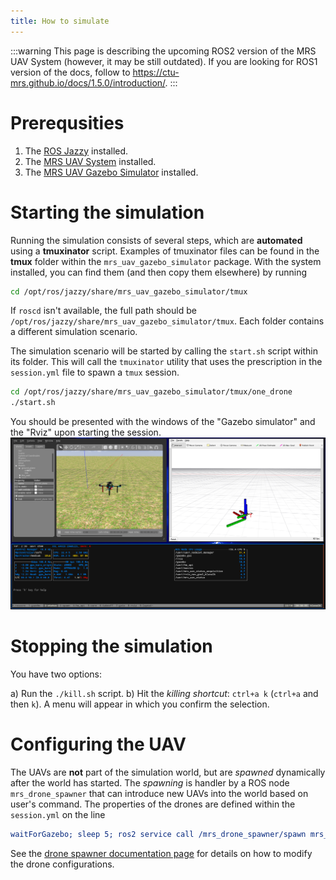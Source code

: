 ```yaml
---
title: How to simulate
---
```


:::warning
This page is describing the upcoming ROS2 version of the MRS UAV System (however, it may be still outdated). If you are looking for ROS1 version of the docs, follow to https://ctu-mrs.github.io/docs/1.5.0/introduction/.
:::

# Prerequsities

1. The [ROS Jazzy](https://docs.ros.org/en/jazzy/Installation/Ubuntu-Install-Debs.html) installed.
2. The [MRS UAV System](https://github.com/ctu-mrs/mrs_uav_system/tree/ros2) installed.
3. The [MRS UAV Gazebo Simulator](https://github.com/ctu-mrs/mrs_uav_gazebo_simulator/tree/ros2) installed.

# Starting the simulation

Running the simulation consists of several steps, which are **automated** using a **tmuxinator** script.
Examples of tmuxinator files can be found in the **tmux** folder within the `mrs_uav_gazebo_simulator` package. With the system installed, you can find them (and then copy them elsewhere) by running

```bash
cd /opt/ros/jazzy/share/mrs_uav_gazebo_simulator/tmux
```

If `roscd` isn't available, the full path should be `/opt/ros/jazzy/share/mrs_uav_gazebo_simulator/tmux`. Each folder contains a different simulation scenario.

The simulation scenario will be started by calling the `start.sh` script within its folder.
This will call the `tmuxinator` utility that uses the prescription in the `session.yml` file to spawn a `tmux` session.

```bash
cd /opt/ros/jazzy/share/mrs_uav_gazebo_simulator/tmux/one_drone
./start.sh
```

You should be presented with the windows of the "Gazebo simulator" and the "Rviz" upon starting the session.
![](fig/gazebo_windows.png)

# Stopping the simulation

You have two options:

a) Run the `./kill.sh` script.
b) Hit the _killing shortcut_: `ctrl+a k` (`ctrl+a` and then `k`). A menu will appear in which you confirm the selection.

# Configuring the UAV

The UAVs are **not** part of the simulation world, but are _spawned_ dynamically after the world has started.
The _spawning_ is handler by a ROS node `mrs_drone_spawner` that can introduce new UAVs into the world based on user's command.
The properties of the drones are defined within the `session.yml` on the line

```yaml
waitForGazebo; sleep 5; ros2 service call /mrs_drone_spawner/spawn mrs_msgs/srv/String "{value: '1 --$UAV_TYPE --enable-rangefinder'}"
```

See the [drone spawner documentation page](./04-drone_spawner.md) for details on how to modify the drone configurations.
